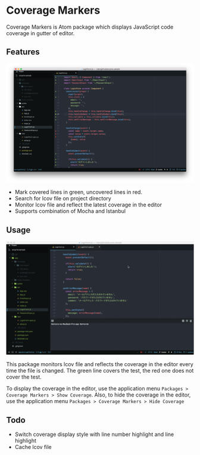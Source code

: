 # Coverage Markers
Coverage Markers is Atom package which displays JavaScript code coverage in gutter of editor.

## Features
![](./screenshots/coverage_markers001.png)

* Mark covered lines in green, uncovered lines in red.
* Search for lcov file on project directory
* Monitor lcov file and reflect the latest coverage in the editor
* Supports combination of Mocha and Istanbul

## Usage
![](./screenshots/coverage_markers002.gif)

This package monitors lcov file and reflects the coverage in the editor every time the file is changed. The green line covers the test, the red one does not cover the test.

To display the coverage in the editor, use the application menu `Packages > Coverage Markers > Show Coverage`. Also, to hide the coverage in the editor, use the application menu `Packages > Coverage Markers > Hide Coverage`

## Todo
* Switch coverage display style with line number highlight and line highlight
* Cache lcov file

